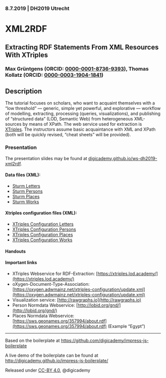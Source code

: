 ### 8.7.2019 | DH2019 Utrecht

# XML2RDF

## Extracting RDF Statements From XML Resources With XTriples

### Max Grüntgens (ORCID: [0000-0001-8736-9393](https://orcid.org/0000-0001-8736-9393)), Thomas Kollatz (ORCID: [0000-0003-1904-1841](https://orcid.org/0000-0003-1904-1841))

## Description

The tutorial focuses on scholars, who want to acquaint themselves with a “low threshold” — generic, simple yet powerful, and explorative — workflow of modelling, extracting, processing (queries, visualizations), and publishing of “structured data” (LOD, Semantic Web) from heterogeneous XML-sources by means of XPath. The web service used for extraction is [XTriples](https://xtriples.lod.academy). The instructors assume basic acquaintance with XML and XPath (both will be quickly revised, “cheat sheets” will be provided).

### Presentation

The presentation slides may be found at [digicademy.github.io/ws-dh2019-xml2rdf](https://digicademy.github.io/ws-dh2019-xml2rdf).

#### Data files (XML):

* [Sturm Letters](https://digicademy.github.io/ws-dh2019-xml2rdf/data/source/sturm_letters.xml)
* [Sturm Persons](https://digicademy.github.io/ws-dh2019-xml2rdf/data/source/sturm_persons.xml)
* [Sturm Places](https://digicademy.github.io/ws-dh2019-xml2rdf/data/source/sturm_places.xml)
* [Sturm Works](https://digicademy.github.io/ws-dh2019-xml2rdf/data/source/sturm_works.xml)

#### Xtriples configuration files (XML):

* [XTriples Configuration Letters](https://digicademy.github.io/ws-dh2019-xml2rdf/data/config/sturm_config_letters.xml)
* [XTriples Configuration Persons](https://digicademy.github.io/ws-dh2019-xml2rdf/data/config/sturm_config_persons.xml)
* [XTriples Configuration Places](https://digicademy.github.io/ws-dh2019-xml2rdf/data/config/sturm_config_places.xml)
* [XTriples Configuration Works](https://digicademy.github.io/ws-dh2019-xml2rdf/data/config/sturm_config_works.xml)

#### Handouts


#### Important links

* XTriples Webservice for RDF-Extraction: [https://xtriples.lod.academy/](https://xtriples.lod.academy/)
* oXygen-Document-Type-Association: [https://oxygen.adwmainz.net/xtriples-configuration/update.xml](https://oxygen.adwmainz.net/xtriples-configuration/update.xml)
* Visualization service: [http://rawgraphs.io](http://rawgraphs.io)
* Person Normdata Webservice: [http://lobid.org/gnd/](http://lobid.org/gnd/)
* Places Normdata Webservice: [https://sws.geonames.org/357994/about.rdf](https://sws.geonames.org/357994/about.rdf) (Example “Egypt”) 

<hr/>

Based on the boilerplate at https://github.com/digicademy/impress-js-boilerplate

A live demo of the boilerplate can be found at http://digicademy.github.io/impress-js-boilerplate/

Released under [CC-BY 4.0](https://creativecommons.org/licenses/by/4.0/), @digicademy
